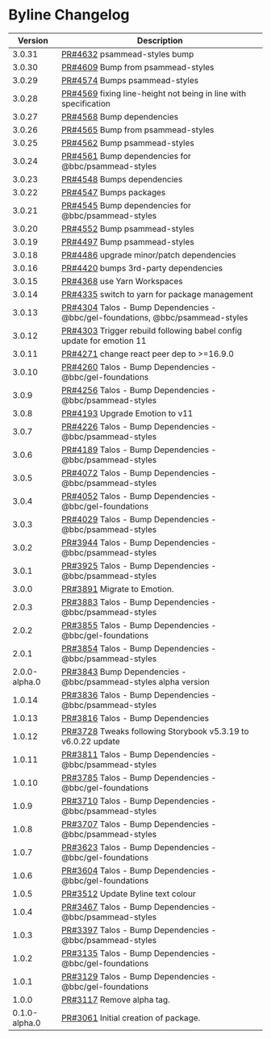 # Byline Changelog

| Version       | Description                                                                                                                 |
| ------------- | --------------------------------------------------------------------------------------------------------------------------- |
| 3.0.31 | [PR#4632](https://github.com/bbc/psammead/pull/4632) psammead-styles bump |
| 3.0.30        | [PR#4609](https://github.com/bbc/psammead/pull/4609) Bump from psammead-styles                                              |
| 3.0.29        | [PR#4574](https://github.com/bbc/psammead/pull/4574) Bumps psammead-styles                                                  |
| 3.0.28        | [PR#4569](https://github.com/bbc/psammead/pull/4569) fixing line-height not being in line with specification                |
| 3.0.27        | [PR#4568](https://github.com/bbc/psammead/pull/4568) Bump dependencies                                                      |
| 3.0.26        | [PR#4565](https://github.com/bbc/psammead/pull/4565) Bump from psammead-styles                                              |
| 3.0.25        | [PR#4562](https://github.com/bbc/psammead/pull/4562) Bump psammead-styles                                                   |
| 3.0.24        | [PR#4561](https://github.com/bbc/psammead/pull/4561) Bump dependencies for @bbc/psammead-styles                             |
| 3.0.23        | [PR#4548](https://github.com/bbc/psammead/pull/4548) Bumps dependencies                                                     |
| 3.0.22        | [PR#4547](https://github.com/bbc/psammead/pull/4547) Bumps packages                                                         |
| 3.0.21        | [PR#4545](https://github.com/bbc/psammead/pull/4545) Bump dependencies for @bbc/psammead-styles                             |
| 3.0.20        | [PR#4552](https://github.com/bbc/psammead/pull/4552) Bump psammead-styles                                                   |
| 3.0.19        | [PR#4497](https://github.com/bbc/psammead/pull/4497) Bump psammead-styles                                                   |
| 3.0.18        | [PR#4486](https://github.com/bbc/psammead/pull/4486) upgrade minor/patch dependencies                                       |
| 3.0.16        | [PR#4420](https://github.com/bbc/psammead/pull/4420) bumps 3rd-party dependencies                                           |
| 3.0.15        | [PR#4368](https://github.com/bbc/psammead/pull/4368) use Yarn Workspaces                                                    |
| 3.0.14        | [PR#4335](https://github.com/bbc/psammead/pull/4335) switch to yarn for package management                                  |
| 3.0.13        | [PR#4304](https://github.com/bbc/psammead/pull/4304) Talos - Bump Dependencies - @bbc/gel-foundations, @bbc/psammead-styles |
| 3.0.12        | [PR#4303](https://github.com/bbc/psammead/pull/4303) Trigger rebuild following babel config update for emotion 11           |
| 3.0.11        | [PR#4271](https://github.com/bbc/psammead/pull/4271) change react peer dep to >=16.9.0                                      |
| 3.0.10        | [PR#4260](https://github.com/bbc/psammead/pull/4260) Talos - Bump Dependencies - @bbc/gel-foundations                       |
| 3.0.9         | [PR#4256](https://github.com/bbc/psammead/pull/4256) Talos - Bump Dependencies - @bbc/psammead-styles                       |
| 3.0.8         | [PR#4193](https://github.com/bbc/psammead/pull/4193) Upgrade Emotion to v11                                                 |
| 3.0.7         | [PR#4226](https://github.com/bbc/psammead/pull/4226) Talos - Bump Dependencies - @bbc/psammead-styles                       |
| 3.0.6         | [PR#4189](https://github.com/bbc/psammead/pull/4189) Talos - Bump Dependencies - @bbc/psammead-styles                       |
| 3.0.5         | [PR#4072](https://github.com/bbc/psammead/pull/4072) Talos - Bump Dependencies - @bbc/psammead-styles                       |
| 3.0.4         | [PR#4052](https://github.com/bbc/psammead/pull/4052) Talos - Bump Dependencies - @bbc/gel-foundations                       |
| 3.0.3         | [PR#4029](https://github.com/bbc/psammead/pull/4029) Talos - Bump Dependencies - @bbc/psammead-styles                       |
| 3.0.2         | [PR#3944](https://github.com/bbc/psammead/pull/3944) Talos - Bump Dependencies - @bbc/psammead-styles                       |
| 3.0.1         | [PR#3925](https://github.com/bbc/psammead/pull/3925) Talos - Bump Dependencies - @bbc/psammead-styles                       |
| 3.0.0         | [PR#3891](https://github.com/bbc/psammead/pull/3891) Migrate to Emotion.                                                    |
| 2.0.3         | [PR#3883](https://github.com/bbc/psammead/pull/3883) Talos - Bump Dependencies - @bbc/psammead-styles                       |
| 2.0.2         | [PR#3855](https://github.com/bbc/psammead/pull/3855) Talos - Bump Dependencies - @bbc/gel-foundations                       |
| 2.0.1         | [PR#3854](https://github.com/bbc/psammead/pull/3854) Talos - Bump Dependencies - @bbc/psammead-styles                       |
| 2.0.0-alpha.0 | [PR#3843](https://github.com/bbc/psammead/pull/3843) Bump Dependencies - @bbc/psammead-styles alpha version                 |
| 1.0.14        | [PR#3836](https://github.com/bbc/psammead/pull/3836) Talos - Bump Dependencies - @bbc/psammead-styles                       |
| 1.0.13        | [PR#3816](https://github.com/bbc/psammead/pull/3816) Talos - Bump Dependencies                                              |
| 1.0.12        | [PR#3728](https://github.com/bbc/psammead/pull/3728) Tweaks following Storybook v5.3.19 to v6.0.22 update                   |
| 1.0.11        | [PR#3811](https://github.com/bbc/psammead/pull/3811) Talos - Bump Dependencies - @bbc/psammead-styles                       |
| 1.0.10        | [PR#3785](https://github.com/bbc/psammead/pull/3785) Talos - Bump Dependencies - @bbc/gel-foundations                       |
| 1.0.9         | [PR#3710](https://github.com/bbc/psammead/pull/3710) Talos - Bump Dependencies - @bbc/psammead-styles                       |
| 1.0.8         | [PR#3707](https://github.com/bbc/psammead/pull/3707) Talos - Bump Dependencies - @bbc/psammead-styles                       |
| 1.0.7         | [PR#3623](https://github.com/bbc/psammead/pull/3623) Talos - Bump Dependencies - @bbc/gel-foundations                       |
| 1.0.6         | [PR#3604](https://github.com/bbc/psammead/pull/3604) Talos - Bump Dependencies - @bbc/gel-foundations                       |
| 1.0.5         | [PR#3512](https://github.com/bbc/psammead/pull/3512) Update Byline text colour                                              |
| 1.0.4         | [PR#3467](https://github.com/bbc/psammead/pull/3467) Talos - Bump Dependencies - @bbc/psammead-styles                       |
| 1.0.3         | [PR#3397](https://github.com/bbc/psammead/pull/3397) Talos - Bump Dependencies - @bbc/psammead-styles                       |
| 1.0.2         | [PR#3135](https://github.com/bbc/psammead/pull/3135) Talos - Bump Dependencies - @bbc/gel-foundations                       |
| 1.0.1         | [PR#3129](https://github.com/bbc/psammead/pull/3129) Talos - Bump Dependencies - @bbc/gel-foundations                       |
| 1.0.0         | [PR#3117](https://github.com/bbc/psammead/pull/3117) Remove alpha tag.                                                      |
| 0.1.0-alpha.0 | [PR#3061](https://github.com/bbc/psammead/pull/3061) Initial creation of package.                                           |
